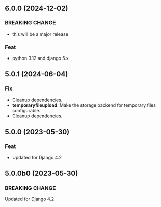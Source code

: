 ## 6.0.0 (2024-12-02)

### BREAKING CHANGE

- this will be a major release

### Feat

- python 3.12 and django 5.x

## 5.0.1 (2024-06-04)

### Fix

- Cleanup dependencies.
- **temporaryfileupload**: Make the storage backend for temporary files configurable.
- Cleanup dependencies.

## 5.0.0 (2023-05-30)

### Feat

- Updated for Django 4.2

## 5.0.0b0 (2023-05-30)

### BREAKING CHANGE

Updated for Django 4.2
